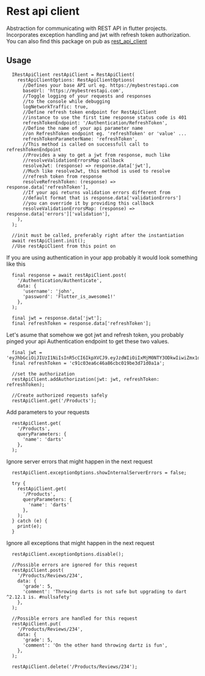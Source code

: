 # Rest api client
Abstraction for communicating with REST API in flutter projects. Incorporates exception handling and jwt with refresh token authorization.
You can also find this package on pub as [rest_api_client](https://pub.dev/packages/rest_api_client)

## Usage
```
  IRestApiClient restApiClient = RestApiClient(
    restApiClientOptions: RestApiClientOptions(
      //Defines your base API url eg. https://mybestrestapi.com
      baseUrl: 'https://mybestrestapi.com',
      //Toggle logging of your requests and responses
      //to the console while debugging
      logNetworkTraffic: true,
      //Define refresh token endpoint for RestApiClient
      //instance to use the first time response status code is 401
      refreshTokenEndpoint: '/Authentication/RefreshToken',
      //Define the name of your api parameter name
      //on RefreshToken endpoint eg. 'refreshToken' or 'value' ...
      refreshTokenParameterName: 'refreshToken',
      //This method is called on successfull call to refreshTokenEndpoint
      //Provides a way to get a jwt from response, much like
      //resolveValidationErrorsMap callback
      resolveJwt: (response) => response.data['jwt'],
      //Much like resolveJwt, this method is used to resolve
      //refresh token from response
      resolveRefreshToken: (response) => response.data['refreshToken'],
      //If your api returns validation errors different from
      //default format that is response.data['validationErrors']
      //you can override it by providing this callback
      resolveValidationErrorsMap: (response) => response.data['errors']['validation'],
    ),
  );

  //init must be called, preferably right after the instantiation
  await restApiClient.init();
  //Use restApiClient from this point on
```

If you are using authentication in your app probably it would look something like this
```
  final response = await restApiClient.post(
    '/Authentication/Authenticate',
    data: {
      'username': 'john',
      'password': 'Flutter_is_awesome1!'
    },
  );

  final jwt = response.data['jwt'];
  final refreshToken = response.data['refreshToken'];
```

Let's asume that somehow we got jwt and refresh token,
you probably pinged your api Authentication endpoint to get these two values.
```
  final jwt = 'eyJhbGciOiJIUzI1NiIsInR5cCI6IkpXVCJ9.eyJzdWIiOiIxMjM0NTY3ODkwIiwiZmx1dHRlciI6IkZsdXR0ZXIgaXMgYXdlc29tZSIsImNoYWxsZW5nZSI6IllvdSBtYWRlIGl0LCB5b3UgY3JhY2tlZCB0aGUgY29kZS4gWW91J3JlIGF3ZXNvbWUgdG9vLiIsImlhdCI6MTUxNjIzOTAyMn0.5QJz8hhxYsHxShS4hWKdHzcFH_IsQQZAnWSEcHJkspE';
  final refreshToken = 'c91c03ea6c46a86cbc019be3d71d0a1a';

  //set the authorization
  restApiClient.addAuthorization(jwt: jwt, refreshToken: refreshToken);

  //Create authorized requests safely
  restApiClient.get('/Products');
```

Add parameters to your requests
```
  restApiClient.get(
    '/Products',
    queryParameters: {
      'name': 'darts'
    },
  );
```

Ignore server errors that might happen in the next request
```
  restApiClient.exceptionOptions.showInternalServerErrors = false;

  try {
    restApiClient.get(
      '/Products',
      queryParameters: {
        'name': 'darts'
      },
    );
  } catch (e) {
    print(e);
  }
```

Ignore all exceptions that might happen in the next request
```
  restApiClient.exceptionOptions.disable();

  //Possible errors are ignored for this request
  restApiClient.post(
    '/Products/Reviews/234',
    data: {
      'grade': 5,
      'comment': 'Throwing darts is not safe but upgrading to dart ^2.12.1 is. #nullsafety'
    },
  );

  //Possible errors are handled for this request
  restApiClient.put(
    '/Products/Reviews/234',
    data: {
      'grade': 5,
      'comment': 'On the other hand throwing dartz is fun',
    },
  );

  restApiClient.delete('/Products/Reviews/234');
```